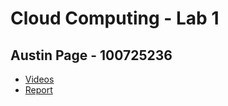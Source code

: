 # Cloud Computing - Lab 1
## Austin Page - 100725236

* [Videos](https://drive.google.com/drive/folders/1x4Pm2alq4dCRx-T0XiJa8eMJ_6WbkRNG?usp=sharing)
* [Report](https://docs.google.com/document/d/1wv173ImwoihKrfHk1aYyyrQrVMhzUWiK4qeKr_KE7L4/edit?usp=sharing)
